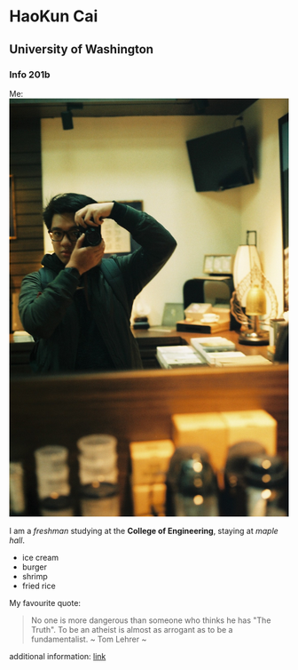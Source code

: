 # HaoKun Cai
## University of Washington
### Info 201b

Me:
![photo of me](https://github.com/megakun/lab1_exercise/blob/master/images/F1020010.JPG)

I am a *freshman* studying at the **College of Engineering**, staying at *maple hall*.

- ice cream
- burger
- shrimp
- fried rice

My favourite quote:

>No one is more dangerous than someone who thinks he has "The Truth". To be an atheist is almost as arrogant as to be a fundamentalist.
~ Tom Lehrer ~

additional information: [link](https://en.wikiquote.org/wiki/Main_Page)
